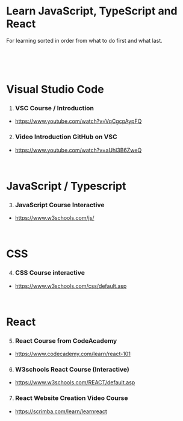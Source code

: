 # Learn JavaScript, TypeScript and React
For learning sorted in order from what to do first and what last.

<br>
<br>
<br>


# Visual Studio Code


1. ### VSC Course / Introduction

- https://www.youtube.com/watch?v=VqCgcpAypFQ

2. ### Video Introduction GitHub on VSC

- https://www.youtube.com/watch?v=aUhl3B6ZweQ


<br>



# JavaScript / Typescript


3. ### JavaScript Course Interactive

- https://www.w3schools.com/js/


<br>


# CSS

4. ### CSS Course interactive

- https://www.w3schools.com/css/default.asp


<br>

# React


5. ### React Course from CodeAcademy

- https://www.codecademy.com/learn/react-101

6. ### W3schools React Course (Interactive)

- https://www.w3schools.com/REACT/default.asp

7. ### React Website Creation Video Course

- https://scrimba.com/learn/learnreact




